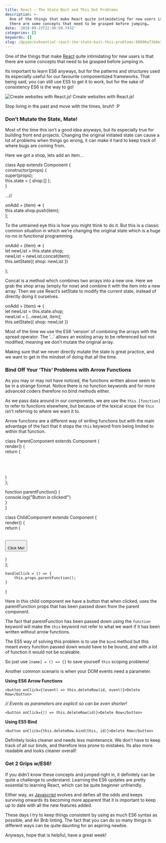 ```yaml
---
title: React — The State Bait and This Dot Problems
description: >-
  One of the things that make React quite intimidating for new users is that
  there are some concepts that need to be grasped before jumping…
date: '2018-09-23T22:40:50.743Z'
categories: []
keywords: []
slug: /@pyan/es6sential-react-the-state-bait-this-problems-88090a73b8e3
---
```


One of the things that make [React](https://hackernoon.com/tagged/react) quite intimidating for new users is that there are some concepts that need to be grasped before jumping in.

Its important to learn ES6 anyways, but for the patterns and structures used its especially useful for our favourite componentized frameworks. That being said, you can still use ES5 to get it to work, but for the sake of consistency ES6 is the way to go!

![Create websites with React.js!](https://cdn-images-1.medium.com/max/800/0*k8RvKPa9iqlaXM7Y)
Create websites with React.js!

Stop living in the past and move with the times, bruh!! :P

### Don’t Mutate the State, Mate!

Most of the time this isn’t a good idea anyways, but its especially true for building front end projects. Changing the original initiated state can cause a lot of problems when things go wrong, it can make it hard to keep track of where bugs are coming from.

Here we got a shop, lets add an item…

class App extends Component {   
    constructor(props) {    
        super(props);    
            this.state = { shop:\[\] };   
    }

...//

onAdd = (item) => {    
    this.state.shop.push(item);  
};

To the untrained eye this is how you might think to do it. But this is a classic common situation in which we’re changing the original state which is a huge no-no in functional programming.

onAdd = (item) => {   
    let newList = this.state.shop;  
    newList = newList.concat(item);  
    this.setState({ shop: newList })

};

Concat is a method which combines two arrays into a new one. Here we grab the shop array (empty for now) and combine it with the item into a new array. Then we use React’s setState to modify the current state, instead of directly doing it ourselves.

onAdd = (item) => {  
    let newList = this.state.shop;  
    newList = \[...newList, item\];  
    this.setState({ shop: newList })

Most of the time we use the ES6 ‘version’ of combining the arrays with the spread operator. The ‘…’ allows an existing array to be referenced but not modified, meaning we don’t mutate the original array.

Making sure that we never directly mutate the state is great practice, and we want to get in the mindset of doing that all the time.

### Bind Off Your ‘This’ Problems with Arrow Functions

As you may or may not have noticed, the functions written above seem to be in a strange format. Notice there is no function keywords and for more advanced coders therefore no bind methods either.

As we pass data around in our components, we are use the `this.[function]` to refer to functions elsewhere, but because of the lexical scope the `this` isn’t referring to where we want it to.

Arrow functions are a different way of writing functions but with the main advantage of the fact that it stops the `this` keyword from being limited to within that function.

class ParentComponent extends Component {  
    render() {  
        return (  
            <div>  
                <ChildComponent   
                parentFunction="this.parentFunction"   
                />  
            </div>  
        )  
    };

function parentFunction() {  
        console.log("Button is clicked!")  
    }  
}

class ChildComponent extends Component {  
    render() {  
        return (  
            <div>  
                <button onClick={this.handleClick}>  
                    Click Me!  
                </button>  
            </div>  
        )  
    };

    handleClick = () => {  
        this.props.parentFunction();  
    }  
}

Here in this child component we have a button that when clicked, uses the parentFunction props that has been passed down from the parent component.

The fact that parentFunction has been passed down using the `function` keyword will make the `this` keyword not refer to what we want if it has been written without arrow functions.

The ES5 way of solving this problem is to use the `bind` method but this meant every function passed down would have to be bound, and with a lot of function it would not be scaleable.

So just use `[name] = () => {}` to save yourself `this` scoping problems!

Another common scenario is when your DOM events need a parameter.

**Using ES6 Arrow Functions**

```
<button onClick={(event) => this.deleteRow(id, event)}>Delete Row</button>
```

_// Events as parameters are explicit so can be even shorter!_

```
<button onClick={() => this.deleteRow(id)}>Delete Row</button>
```

**Using ES5 Bind**

```
<button onClick={this.deleteRow.bind(this, id)}>Delete Row</button>
```

Definitely looks cleaner and needs less maintenance. We don’t have to keep track of all our binds, and therefore less prone to mistakes. Its also more readable and looks cleaner overall!

### Get 2 Grips w/ES6!

If you didn’t know these concepts and jumped right in, it definitely can be quite a challenge to understand. Learning the ES6 updates are pretty essential to learning React, which can be quite beginner unfriendly.

Either way, as [Javascript](https://hackernoon.com/tagged/javascript) evolves and defies all the odds and keeps surviving onwards its becoming more apparent that it is important to keep up to date with all the new features added.

These days I try to keep things consistent by using as much ES6 syntax as possible, and Air Bnb linting. The fact that you can do so many things in different ways can be quite daunting for an aspiring newbie.

Anyways, hope that is helpful, have a great week!